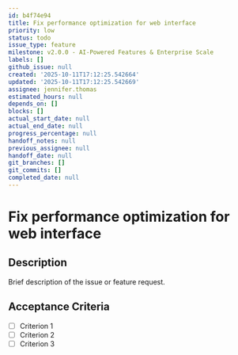 ```yaml
---
id: b4f74e94
title: Fix performance optimization for web interface
priority: low
status: todo
issue_type: feature
milestone: v2.0.0 - AI-Powered Features & Enterprise Scale
labels: []
github_issue: null
created: '2025-10-11T17:12:25.542664'
updated: '2025-10-11T17:12:25.542669'
assignee: jennifer.thomas
estimated_hours: null
depends_on: []
blocks: []
actual_start_date: null
actual_end_date: null
progress_percentage: null
handoff_notes: null
previous_assignee: null
handoff_date: null
git_branches: []
git_commits: []
completed_date: null
---
```


# Fix performance optimization for web interface

## Description

Brief description of the issue or feature request.

## Acceptance Criteria

- [ ] Criterion 1
- [ ] Criterion 2
- [ ] Criterion 3